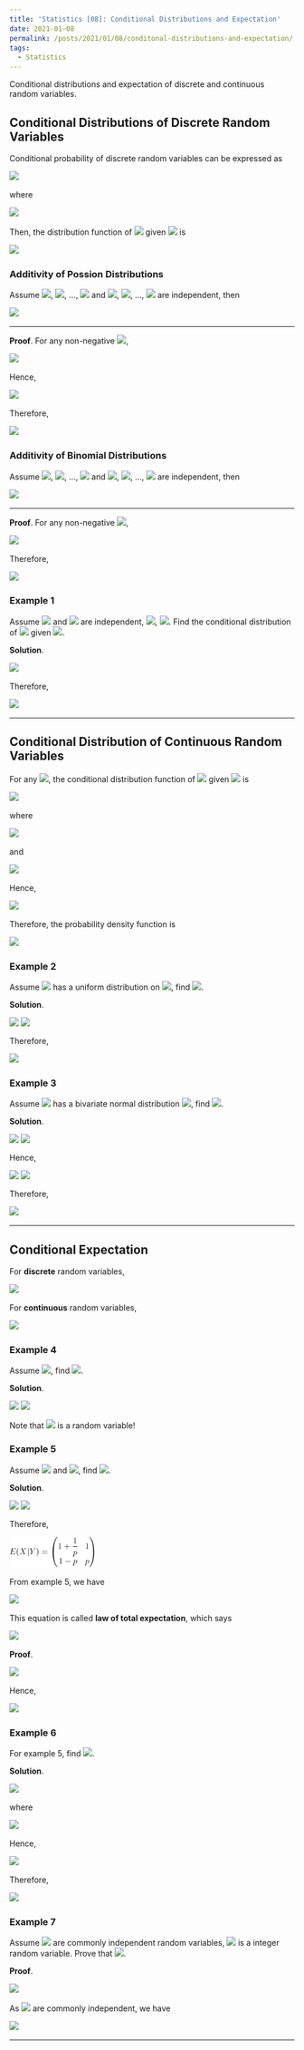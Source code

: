 ```yaml
---
title: 'Statistics [08]: Conditional Distributions and Expectation'
date: 2021-01-08
permalink: /posts/2021/01/08/conditonal-distributions-and-expectation/
tags:
  - Statistics
---
```


Conditional distributions and expectation of discrete and continuous random variables.

## Conditional Distributions of Discrete Random Variables
Conditional probability of discrete random variables can be expressed as 

<img src="https://render.githubusercontent.com/render/math?math=p_{i|j} = P(X=x_i|Y=y_j) = \dfrac{P(X=x_i, Y=y_j)}{P(Y=y_j)} = \dfrac{p_{ij}}{p_{.j}}">

where 

<img src="https://render.githubusercontent.com/render/math?math=P(Y=y_j) = p_{.j} = {\displaystyle \sum_{i=1}^\infty p_{ij}}">

Then, the distribution function of <img src="https://render.githubusercontent.com/render/math?math=X"> given <img src="https://render.githubusercontent.com/render/math?math=Y=y_j"> is 

<img src="https://render.githubusercontent.com/render/math?math=F(x|y_j) = {\displaystyle \sum_{x_i\leq x} P(X=x_i|Y=y_j)}">

### Additivity of Possion Distributions
Assume <img src="https://render.githubusercontent.com/render/math?math=X_1\sim P(\lambda_1)">, <img src="https://render.githubusercontent.com/render/math?math=X_2\sim P(\lambda_2)">, ..., <img src="https://render.githubusercontent.com/render/math?math=X_m\sim P(\lambda_m)"> and <img src="https://render.githubusercontent.com/render/math?math=X_1">, <img src="https://render.githubusercontent.com/render/math?math=X_2">, ..., <img src="https://render.githubusercontent.com/render/math?math=X_m"> are independent, then

<img src="https://render.githubusercontent.com/render/math?math=X_1 \%2B X_2 \%2B ... \%2B X_m \sim P(\lambda_1 \%2B \lambda_2 \%2B ... \%2B \lambda_m)">

---
__Proof__. For any non-negative <img src="https://render.githubusercontent.com/render/math?math=n">,

<img src="https://render.githubusercontent.com/render/math?math=P(X%2B Y = n) = {\displaystyle \sum_{k=0}^n P(X=k, Y=n-k) = \sum_{k=0}^nP(X=k)P(Y=n-k)}">

Hence,

<img src="https://render.githubusercontent.com/render/math?math=P(X%2B Y = n) = {\displaystyle \sum_{k=0}^n\dfrac{\lambda_1^k}{k!}e^{-\lambda_1}\dfrac{\lambda_2^{n-k}}{(n-k)!}e^{-\lambda_2}} = \dfrac{e^{-(\lambda_1 %2B \lambda_2)}}{n!}{\displaystyle \sum_{k=0}^n \dfrac{n!}{k!(n-k)!}\lambda_1^k\lambda_2^{n-k}} =  \dfrac{e^{-(\lambda_1 %2B \lambda_2)}}{n!}(\lambda_1%2B\lambda_2)^n">

Therefore,

<img src="https://render.githubusercontent.com/render/math?math=X%2B Y\sim P(\lambda_1 %2B \lambda_2)">

### Additivity of Binomial Distributions
Assume <img src="https://render.githubusercontent.com/render/math?math=X_1\sim B(n_1,p)">, <img src="https://render.githubusercontent.com/render/math?math=X_2\sim B(n_2,p)">, ..., <img src="https://render.githubusercontent.com/render/math?math=X_m\sim B(n_m,p)"> and <img src="https://render.githubusercontent.com/render/math?math=X_1">, <img src="https://render.githubusercontent.com/render/math?math=X_2">, ..., <img src="https://render.githubusercontent.com/render/math?math=X_m"> are independent, then

<img src="https://render.githubusercontent.com/render/math?math=X_1 \%2B X_2 \%2B ... \%2B X_m \sim B(n_1 \%2B n_1 \%2B ... \%2B n_m, p)">

---
__Proof__. For any non-negative <img src="https://render.githubusercontent.com/render/math?math=n">,

<img src="https://render.githubusercontent.com/render/math?math=P(X%2B Y = n) = {\displaystyle \sum_{k=0}^n \dbinom{n_1}{k}p^k(1-p)^{n_1-k}\dbinom{n_2}{n-k}p^{n-k}(1-p)^{n_2%2Bk-n} = \sum_{k=0}^n \dbinom{n}{n_1%2B n_2}p^n(1-p)^{n_2%2Bn_2-n}}">

Therefore,

<img src="https://render.githubusercontent.com/render/math?math=X%2B Y\sim B(n_1 %2B n_2, p)">

### Example 1
Assume <img src="https://render.githubusercontent.com/render/math?math=X"> and <img src="https://render.githubusercontent.com/render/math?math=Y"> are independent, <img src="https://render.githubusercontent.com/render/math?math=X\sim P(\lambda_1)">, <img src="https://render.githubusercontent.com/render/math?math=Y\sim P(\lambda_2)">. Find the conditional distribution of <img src="https://render.githubusercontent.com/render/math?math=X"> given <img src="https://render.githubusercontent.com/render/math?math=X%2B Y=n">.

__Solution__.

<img src="https://render.githubusercontent.com/render/math?math=P(X=k|X%2B Y=n) = \dfrac{P(X=k, Y=n-k)}{P(X%2B Y =n)} = \dfrac{ \dfrac{\lambda_1^k}{k!}e^{-\lambda_1}\dfrac{\lambda_2^{n-k}}{(n-k)!}e^{-\lambda_2}}{\dfrac{(\lambda_1 %2B \lambda_2)^n}{n!}e^{-(\lambda_1%2B\lambda_2)}} = \dbinom{n}{k}\dfrac{\lambda_1^k\lambda_2^{n-k}}{(\lambda_1%2B\lambda_2)^n}">

Therefore,


<img src="https://render.githubusercontent.com/render/math?math=P(X=k|X%2B Y=n) =B\left(n, \dfrac{\lambda_1}{\lambda_1 %2B \lambda_2} \right)">

---
## Conditional Distribution of Continuous Random Variables
For any <img src="https://render.githubusercontent.com/render/math?math=p_Y(y) > 0">, the conditional distribution function of <img src="https://render.githubusercontent.com/render/math?math=X"> given <img src="https://render.githubusercontent.com/render/math?math=Y=y"> is 

<img src="https://render.githubusercontent.com/render/math?math=F(x|y) = P(X\leq x| Y=y) = {\displaystyle \lim_{h\to 0}P(X\leq x|y\leq Y\leq Y%2B h) = \lim_{h\to 0}\dfrac{P(X\leq x, y \leq Y\leq y%2B h)}{P(y\leq Y \leq y%2B h)}}">

where 

<img src="https://render.githubusercontent.com/render/math?math={\displaystyle \lim_{h\to 0}P(X\leq x|y\leq Y\leq Y%2B h) = \lim_{h\to 0}\int_{-\infty}^x du\int_y^{y%2B h}p(u,v)dv = \lim_{h\to 0}\int_{-\infty}^x(p(u,y %2Bc_1h)h)du}">

and 

<img src="https://render.githubusercontent.com/render/math?math={\displaystyle \lim_{h\to 0}P(y\leq Y \leq y%2B h) = \lim_{h\to 0}\int_y^{y%2B h}p_Y(v)dv =\lim_{h\to 0} \int_y^{y %2B h}p_Y(y %2B c_2h)h}">

Hence,

<img src="https://render.githubusercontent.com/render/math?math=F(x|y) ={\displaystyle \dfrac{\int_{-\infty}^xp(u,y)du}{p_Y(y)} = \int_{-\infty}^x\dfrac{p(u,y)}{p_Y(y)}du}">

Therefore, the probability density function is 

<img src="https://render.githubusercontent.com/render/math?math=P(x|y) ={\displaystyle \dfrac{p(x,y)}{p_Y(y)} \sim p_{X|Y}(x|y)}">

### Example 2
Assume <img src="https://render.githubusercontent.com/render/math?math=(X,Y)"> has a uniform distribution on <img src="https://render.githubusercontent.com/render/math?math=G=\left\{ (x,y)%3B x^2 %2B y^2 \leq 1 \right\}">, find <img src="https://render.githubusercontent.com/render/math?math=p(x|y)">.

__Solution__.

<img src="https://render.githubusercontent.com/render/math?math=p(x, y) = \dfrac{1}{\pi}, x^2 %2B y^2 \leq 1">

<img src="https://render.githubusercontent.com/render/math?math=p_Y(y) = {\displaystyle \int_{-\infty}^{\infty}p(x,y)dx = \int_{-\sqrt{1-y^2}}^{\sqrt{1-y^2}}\dfrac{1}{\pi}dx = \dfrac{2}{\pi}\sqrt{1-y^2}, -1\leq y \leq 1}">

Therefore, 

<img src="https://render.githubusercontent.com/render/math?math=p(x|y) = \dfrac{p(x,y)}{p_Y(y)} = \dfrac{1}{2\sqrt{1-y^2}}, |y|\leq 1, x^2 %2B y^2 \leq 1">

### Example 3
Assume <img src="https://render.githubusercontent.com/render/math?math=(X,Y)"> has a bivariate normal distribution <img src="https://render.githubusercontent.com/render/math?math=N(\mu_1,\mu_2,\sigma_1^2,\sigma_2^2,\rho)">, find <img src="https://render.githubusercontent.com/render/math?math=p(y|x)">.

__Solution__.

<img src="https://render.githubusercontent.com/render/math?math=p(x, y) = \dfrac{1}{2\pi\sigma_1\sigma_2\sqrt{1-\rho^2}}\exp\left\{\dfrac{-1}{2(1-\rho^2)}\left[\dfrac{(x-\mu_1)^2}{\sigma_1^2} - 2\rho\dfrac{(x-\mu_1)(y-\mu_2)}{\sigma_1\sigma_2} %2B \dfrac{(y-\mu_2)^2}{\sigma_2^2}\right]\right\}">

<img src="https://render.githubusercontent.com/render/math?math=p_X(x) =  \dfrac{1}{\sqrt{2\pi}\sigma_1}\exp\left\{-\dfrac{(x-\mu_1)^2}{2\sigma_1^2}\right\}">

Hence,

<img src="https://render.githubusercontent.com/render/math?math=p(y|x) = \dfrac{1}{\sqrt{2\pi}\sigma_2\sqrt{1-\rho^2}}\exp\left\{\dfrac{-1}{2(1-\rho^2)}\left[\dfrac{(x-\mu_1)^2}{\sigma_1^2} - 2\rho\dfrac{(x-\mu_1)(y-\mu_2)}{\sigma_1\sigma_2} %2B \dfrac{(y-\mu_2)^2}{\sigma_2^2} - \dfrac{(1-\rho^2)(x-\mu_1)^2}{\sigma_1^2}\right]\right\}">

<img src="https://render.githubusercontent.com/render/math?math=p(y|x) = \dfrac{1}{\sqrt{2\pi}\sigma_2\sqrt{1-\rho^2}}\exp\left\{\dfrac{-1}{2\sigma_2^2(1-\rho^2)}\left[(y-\mu_2) - \rho\dfrac{\sigma_2}{\sigma_1}(x-\mu_1)\right]^2\right\}">

Therefore,

<img src="https://render.githubusercontent.com/render/math?math=p(y|x) \sim N\left( \mu_2 %2B \rho\dfrac{\sigma_2}{\sigma_1}(x-\mu_1), \sigma_2^2(1-\rho^2) \right)">

---
## Conditional Expectation
For __discrete__ random variables,

<img src="https://render.githubusercontent.com/render/math?math=E(X|Y=y) = {\displaystyle \sum_ix_iP(X=x_i|Y=y)}">

For __continuous__ random variables,

<img src="https://render.githubusercontent.com/render/math?math=E(X|Y=y) = {\displaystyle \int_{-\infty}^{\infty}xP(x|y)dx}">

### Example 4
Assume <img src="https://render.githubusercontent.com/render/math?math=X\sim Ge(\dfrad{1}{4})">, find <img src="https://render.githubusercontent.com/render/math?math=E(X|X>3)">.

__Solution__. 

<img src="https://render.githubusercontent.com/render/math?math=E(X|X>3) = {\displaystyle \sum_{k=1}^\infty (k%2B3)P(X=k%2B3|X>3) = \sum_{k=1}^\infty (k%2B3)P(X=k)}">

<img src="https://render.githubusercontent.com/render/math?math=E(X|X>3) =  {\displaystyle \sum_{k=1}^\infty kP(X=k) %2B \sum_{k=1}^\infty 3 P(X=k) = 4 %2B 3 = 7}">

Note that <img src="https://render.githubusercontent.com/render/math?math=E(X|Y)"> is a random variable!

### Example 5
Assume <img src="https://render.githubusercontent.com/render/math?math=X\sim Ge(p)"> and <img src="https://render.githubusercontent.com/render/math?math=\{Y=1,X=1%3BY=0,X>1\}">, find <img src="https://render.githubusercontent.com/render/math?math=E(X|Y)">.

__Solution__.

<img src="https://render.githubusercontent.com/render/math?math=E(X|Y=0) = E(X|X>1) = 1 %2B \dfrac{1}{p}, E(X|Y=0) = E(X|X=1) = 1">

<img src="https://render.githubusercontent.com/render/math?math=P(Y=1) = 0, P(Y=0) = 1-p">

Therefore, 

<img src="/images/statistics/ex2.png" alt="drawing" width="150"/>

From example 5, we have

<img src="https://render.githubusercontent.com/render/math?math=E(E(X|Y)) = (1 %2B \dfrac{1}{p})(1-p) %2B p = \dfrac{1}{p}">

This equation is called __law of total expectation__, which says

<img src="https://render.githubusercontent.com/render/math?math=E(E(X|Y)) E(X)">

__Proof__.

<img src="https://render.githubusercontent.com/render/math?math=E(X) = {\displaystyle \int_{-\infty}^\infty xp_x(x)dx = \int_{-\infty}^\infty x\int_{-\infty}^\infty p(x,y)dydx = \int_{-\infty}^\infty x\int_{-\infty}^\infty p_Y(y)p(x|y)dydx = \int_{-\infty}^\infty p_Y(y)dy\int_{-\infty}^\infty xp(x|y)dx}">

Hence,

<img src="https://render.githubusercontent.com/render/math?math=E(X) =  {\displaystyle \int_{-\infty}^\infty E(X|Y=y)p_Y(y)dy = E(E(X|Y))}">

### Example 6
For example 5, find <img src="https://render.githubusercontent.com/render/math?math=var(X)">.

__Solution__.

<img src="https://render.githubusercontent.com/render/math?math=E(X^2) = E(E(X^2|Y)) = P(X=1|)E(X^2|X=1) %2B P(X>1)E(X^2|X>1)">

where 

<img src="https://render.githubusercontent.com/render/math?math=E(X^2|X=1) = 1, E(X^2|X>1)=E((1%2BX)^2) = 1 %2B 2E(X) %2B E(X^2)">

Hence,

<img src="https://render.githubusercontent.com/render/math?math=E(X^2) = \dfrac{2}{p^2} - \dfrac{1}{p}">

Therefore,

<img src="https://render.githubusercontent.com/render/math?math=var(X) = E(X^2)-E^2(X) = \dfrac{1}{p^2} - \dfrac{1}{p}">

### Example 7
Assume <img src="https://render.githubusercontent.com/render/math?math=X_1,X_2,...,X_n"> are commonly independent random variables, <img src="https://render.githubusercontent.com/render/math?math=N"> is a integer random variable. Prove that 
<img src="https://render.githubusercontent.com/render/math?math=E{\displaystyle \left(  \sum_{k=1}^N X_k \right) = E(X_1)E(N)}">.

__Proof__.

<img src="https://render.githubusercontent.com/render/math?math=E{\displaystyle \left( \sum_{k=1}^N X_k \right) = E\left(  E\left( \sum_{k=1}^N X_k|N \right) \right) = \sum_{n=1}^\infty P(N=n)E\left(  \sum_{k=1}^N X_k|N=n \right)}">

As <img src="https://render.githubusercontent.com/render/math?math=X_1,X_2,...,X_n"> are commonly independent, we have 

<img src="https://render.githubusercontent.com/render/math?math=E{\displaystyle \left( \sum_{k=1}^N X_k \right) = \sum_{n=1}^\infty P(N=n)nE(X_1) = E(X_1)E(N)}">

---
